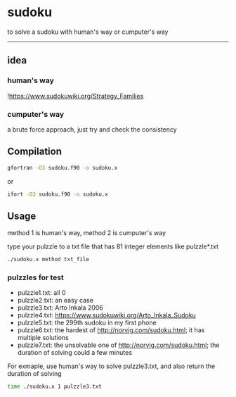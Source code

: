 # sudoku
to solve a sudoku with human's way or cumputer's way

-----------------------------
## idea
### human's way
!https://www.sudokuwiki.org/Strategy_Families


### cumputer's way
a brute force approach, just try and check the consistency


## Compilation
```bash
gfortran -O3 sudoku.f90 -o sudoku.x
```
or
```bash
ifort -O3 sudoku.f90 -o sudoku.x
```

## Usage
method 1 is human's way, method 2 is cumputer's way

type your pulzzle to a txt file that has 81 integer elements like pulzzle*.txt

```bash
./sudoku.x method txt_file
```

### pulzzles for test
* pulzzle1.txt: all 0
* pulzzle2.txt: an easy case
* pulzzle3.txt: Arto Inkala 2006
* pulzzle4.txt: https://www.sudokuwiki.org/Arto_Inkala_Sudoku
* pulzzle5.txt: the 299th sudoku in my first phone
* pulzzle6.txt: the  hardest of http://norvig.com/sudoku.html; it has multiple solutions
* pulzzle7.txt: the unsolvable one of http://norvig.com/sudoku.html; the duration of solving could a few minutes

For exmaple, use human's way to solve pulzzle3.txt, and also return the duration of solving
```bash
time ./sudoku.x 1 pulzzle3.txt
```
